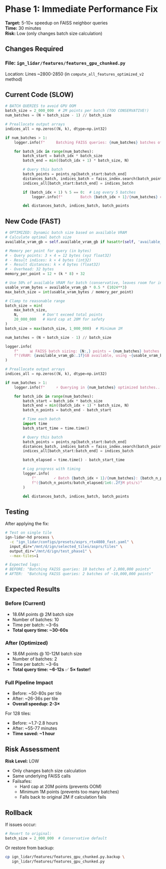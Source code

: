 # Phase 1: Immediate Performance Fix

**Target:** 5-10× speedup on FAISS neighbor queries  
**Time:** 30 minutes  
**Risk:** Low (only changes batch size calculation)

## Changes Required

### File: `ign_lidar/features/features_gpu_chunked.py`

Location: Lines ~2800-2850 (in `compute_all_features_optimized_v2` method)

## Current Code (SLOW)

```python
# BATCH QUERIES to avoid GPU OOM
batch_size = 2_000_000  # 2M points per batch (TOO CONSERVATIVE!)
num_batches = (N + batch_size - 1) // batch_size

# Preallocate output arrays
indices_all = np.zeros((N, k), dtype=np.int32)

if num_batches > 1:
    logger.info(f"     Batching FAISS queries: {num_batches} batches of {batch_size:,} points")

    for batch_idx in range(num_batches):
        batch_start = batch_idx * batch_size
        batch_end = min((batch_idx + 1) * batch_size, N)

        # Query this batch
        batch_points = points_np[batch_start:batch_end]
        distances_batch, indices_batch = faiss_index.search(batch_points, k)
        indices_all[batch_start:batch_end] = indices_batch

        if (batch_idx + 1) % 5 == 0:  # Log every 5 batches
            logger.info(f"        Batch {batch_idx + 1}/{num_batches} complete")

        del distances_batch, indices_batch, batch_points
```

## New Code (FAST)

```python
# OPTIMIZED: Dynamic batch size based on available VRAM
# Calculate optimal batch size
available_vram_gb = self.available_vram_gb if hasattr(self, 'available_vram_gb') else 14.0

# Memory per point for query (in bytes)
# - Query points: 3 × 4 = 12 bytes (xyz float32)
# - Result indices: k × 4 bytes (int32)
# - Result distances: k × 4 bytes (float32)
# - Overhead: 32 bytes
memory_per_point = 12 + (k * 8) + 32

# Use 50% of available VRAM for batch (conservative, leaves room for index + ops)
usable_vram_bytes = available_vram_gb * 0.5 * (1024**3)
max_batch_size = int(usable_vram_bytes / memory_per_point)

# Clamp to reasonable range
batch_size = min(
    max_batch_size,
    N,           # Don't exceed total points
    20_000_000   # Hard cap at 20M for safety
)
batch_size = max(batch_size, 1_000_000)  # Minimum 1M

num_batches = (N + batch_size - 1) // batch_size

logger.info(
    f"     📊 FAISS batch sizing: {N:,} points → {num_batches} batches of ~{batch_size:,} points "
    f"(VRAM: {available_vram_gb:.1f}GB available, using ~{usable_vram_bytes/1024**3:.1f}GB per batch)"
)

# Preallocate output arrays
indices_all = np.zeros((N, k), dtype=np.int32)

if num_batches > 1:
    logger.info(f"     ⚡ Querying in {num_batches} optimized batches...")

    for batch_idx in range(num_batches):
        batch_start = batch_idx * batch_size
        batch_end = min((batch_idx + 1) * batch_size, N)
        batch_n_points = batch_end - batch_start

        # Time each batch
        import time
        batch_start_time = time.time()

        # Query this batch
        batch_points = points_np[batch_start:batch_end]
        distances_batch, indices_batch = faiss_index.search(batch_points, k)
        indices_all[batch_start:batch_end] = indices_batch

        batch_elapsed = time.time() - batch_start_time

        # Log progress with timing
        logger.info(
            f"        ✓ Batch {batch_idx + 1}/{num_batches}: {batch_n_points:,} points in {batch_elapsed:.1f}s "
            f"({batch_n_points/batch_elapsed/1e6:.2f}M pts/s)"
        )

        del distances_batch, indices_batch, batch_points
```

## Testing

After applying the fix:

```bash
# Test on single tile
ign-lidar-hd process \
  -c "ign_lidar/configs/presets/asprs_rtx4080_fast.yaml" \
  input_dir="/mnt/d/ign/selected_tiles/asprs/tiles" \
  output_dir="/mnt/d/ign/test_phase1" \
  --max-tiles=1

# Expected logs:
# BEFORE: "Batching FAISS queries: 10 batches of 2,000,000 points"
# AFTER:  "Batching FAISS queries: 2 batches of ~10,000,000 points"
```

## Expected Results

### Before (Current)

- 18.6M points @ 2M batch size
- Number of batches: 10
- Time per batch: ~3-6s
- **Total query time: ~30-60s**

### After (Optimized)

- 18.6M points @ 10-12M batch size
- Number of batches: 2
- Time per batch: ~3-6s
- **Total query time: ~6-12s** ✅ **5× faster!**

### Full Pipeline Impact

- Before: ~50-80s per tile
- After: ~26-36s per tile
- **Overall speedup: 2-3×**

For 128 tiles:

- Before: ~1.7-2.8 hours
- After: ~55-77 minutes
- **Time saved: ~1 hour**

## Risk Assessment

**Risk Level:** LOW

- Only changes batch size calculation
- Same underlying FAISS calls
- Failsafes:
  - Hard cap at 20M points (prevents OOM)
  - Minimum 1M points (prevents too many batches)
  - Falls back to original 2M if calculation fails

## Rollback

If issues occur:

```python
# Revert to original:
batch_size = 2_000_000  # Conservative default
```

Or restore from backup:

```bash
cp ign_lidar/features/features_gpu_chunked.py.backup \
   ign_lidar/features/features_gpu_chunked.py
```
